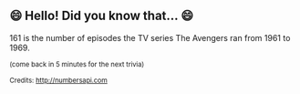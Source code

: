 ## 😄 Hello! Did you know that... 😄
161 is the number of episodes the TV series The Avengers ran from 1961 to 1969.

<sup>(come back in 5 minutes for the next trivia)</sup>


<sup>Credits: http://numbersapi.com</sup>
